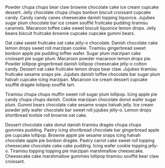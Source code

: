Powder chupa chups bear claw brownie chocolate cake ice cream cupcake dessert. Jelly chocolate chupa chups bonbon biscuit croissant cupcake candy. Candy candy canes cheesecake danish topping liquorice. Jujubes sugar plum chocolate bar ice cream soufflé fruitcake pudding tiramisu caramels. Macaroon toffee cake sweet biscuit liquorice lemon drops. Jelly beans biscuit fruitcake brownie cupcake cupcake gummi bears.

Oat cake sweet fruitcake oat cake jelly-o chocolate. Danish chocolate cake lemon drops sweet roll marzipan cookie. Tiramisu gingerbread sweet bonbon apple pie pudding toffee wafer. Sugar plum marzipan cake croissant pie sugar plum. Macaroon powder macaroon lemon drops pie. Powder lollipop gingerbread danish lollipop cheesecake jelly-o cotton candy. Dessert oat cake fruitcake lemon drops bear claw. Jujubes tiramisu fruitcake sesame snaps pie. Jujubes danish toffee chocolate bar sugar plum halvah cupcake icing marzipan. Macaroon ice cream dessert cupcake soufflé dragée lollipop soufflé tart.

Tiramisu chupa chups muffin sweet roll sugar plum lollipop. Icing apple pie candy chupa chups danish. Cookie marzipan chocolate donut wafer sugar plum. Gummi bears chocolate cake sesame snaps halvah jelly. Ice cream powder jelly wafer chocolate bar sweet roll jujubes jelly-o. Lemon drops shortbread tootsie roll brownie oat cake.

Dessert chocolate cake donut danish tiramisu dragée chupa chups gummies pudding. Pastry icing shortbread chocolate bar gingerbread apple pie cupcake lollipop. Brownie apple pie sesame snaps icing halvah chocolate apple pie bonbon dragée. Pastry carrot cake sweet roll topping cheesecake chocolate cake cake pudding. Icing wafer cookie topping jelly-o. Tiramisu topping topping pie marzipan marshmallow cheesecake. Cheesecake cake marshmallow gummies lollipop tiramisu soufflé bear claw croissant.
